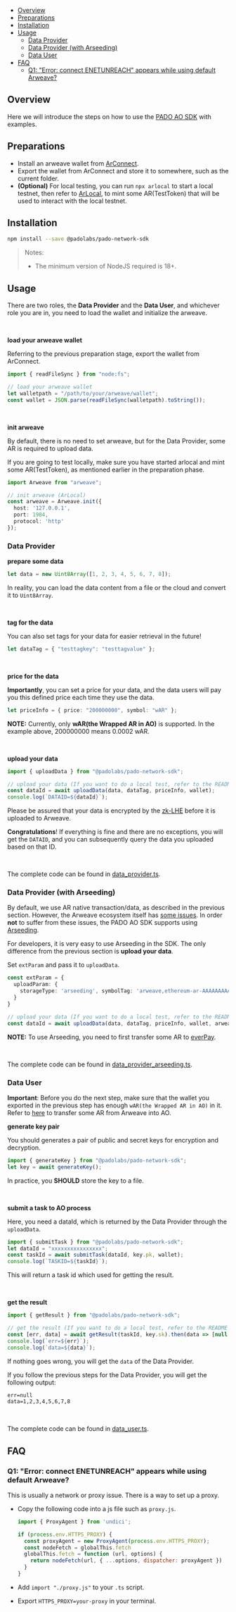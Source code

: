 
- [Overview](#overview)
- [Preparations](#preparations)
- [Installation](#installation)
- [Usage](#usage)
  - [Data Provider](#data-provider)
  - [Data Provider (with Arseeding)](#data-provider-with-arseeding)
  - [Data User](#data-user)
- [FAQ](#faq)
  - [Q1: "Error: connect ENETUNREACH" appears while using default Arweave?](#q1-error-connect-enetunreach-appears-while-using-default-arweave)


## Overview

Here we will introduce the steps on how to use the [PADO AO SDK](https://docs.padolabs.org/ecosystem/ao/sdk) with examples.



## Preparations


- Install an arweave wallet from [ArConnect](https://www.arconnect.io/download).
- Export the wallet from ArConnect and store it to somewhere, such as the current folder.
- **(Optional)** For local testing, you can run `npx arlocal` to start a local testnet, then refer to [ArLocal](https://docs.arconnect.io/developer-tooling/arlocal-devtools), to mint some AR(TestToken) that will be used to interact with the local testnet.


## Installation


```sh
npm install --save @padolabs/pado-network-sdk
```

> Notes:
>
> - The minimum version of NodeJS required is 18+.


## Usage

There are two roles, the **Data Provider** and the **Data User**, and whichever role you are in, you need to load the wallet and initialize the arweave. 


<br/>

**load your arweave wallet**

Referring to the previous preparation stage, export the wallet from ArConnect.

```ts
import { readFileSync } from "node:fs";

// load your arweave wallet
let walletpath = "/path/to/your/arweave/wallet";
const wallet = JSON.parse(readFileSync(walletpath).toString());
```


<br/>

**init arweave**

By default, there is no need to set arweave, but for the Data Provider, some AR is required to upload data.

If you are going to test locally, make sure you have started arlocal and mint some AR(TestToken), as mentioned earlier in the preparation phase.

```ts
import Arweave from "arweave";

// init arweave (ArLocal)
const arweave = Arweave.init({
  host: '127.0.0.1',
  port: 1984,
  protocol: 'http'
});
```


### Data Provider

**prepare some data**

```ts
let data = new Uint8Array([1, 2, 3, 4, 5, 6, 7, 8]);
```
In reality, you can load the data content from a file or the cloud and convert it to `Uint8Array`.

<br/>

**tag for the data**

You can also set tags for your data for easier retrieval in the future!

```ts
let dataTag = { "testtagkey": "testtagvalue" };
```

<br/>

**price for the data**

**Importantly**, you can set a price for your data, and the data users will pay you this defined price each time they use the data.

```ts
let priceInfo = { price: "200000000", symbol: "wAR" };
```

**NOTE:** Currently, only **wAR(the Wrapped AR in AO)** is supported. In the example above, 200000000 means 0.0002 wAR.


<br/>

**upload your data**

```ts
import { uploadData } from "@padolabs/pado-network-sdk";

// upload your data (If you want to do a local test, refer to the README to initialize arweave and then pass it to uploadData)
const dataId = await uploadData(data, dataTag, priceInfo, wallet);
console.log(`DATAID=${dataId}`);
```

Please be assured that your data is encrypted by the [zk-LHE](https://github.com/pado-labs/threshold-zk-LHE) before it is uploaded to Arweave.

**Congratulations**! If everything is fine and there are no exceptions, you will get the `DATAID`, and you can subsequently query the data you uploaded based on that ID.

<br/>

The complete code can be found in [data_provider.ts](https://github.com/pado-labs/pado-ao-sdk/blob/main/src/demo/data_provider.ts).


### Data Provider (with Arseeding)

By default, we use AR native transaction/data, as described in the previous section. However, the Arweave ecosystem itself has [some issues](https://web3infra.dev/docs/arseeding/introduction/lightNode/#why-we-need-arseeding). In order **not** to suffer from these issues, the PADO AO SDK supports using [Arseeding](https://web3infra.dev/docs/arseeding/introduction/lightNode).

For developers, it is very easy to use Arseeding in the SDK. The only difference from the previous section is **upload your data**.


Set `extParam` and pass it to `uploadData`.

```ts
const extParam = {
  uploadParam: {
    storageType: 'arseeding', symbolTag: 'arweave,ethereum-ar-AAAAAAAAAAAAAAAAAAAAAAAAAAAAAAAAAAAAAAAAAAA,0x4fadc7a98f2dc96510e42dd1a74141eeae0c1543'
  }
}

// upload your data (If you want to do a local test, refer to the README to initialize arweave and then pass it to uploadData)
const dataId = await uploadData(data, dataTag, priceInfo, wallet, arweave, extParam);
```

**NOTE:** To use Arseeding, you need to first transfer some AR to [everPay](https://app.everpay.io/).



<br/>

The complete code can be found in [data_provider_arseeding.ts](https://github.com/pado-labs/pado-ao-sdk/blob/main/src/demo/data_provider_arseeding.ts).



### Data User

**Important**: Before you do the next step, make sure that the wallet you exported in the previous step has enough `wAR(the Wrapped AR in AO)` in it. Refer to [here](https://aox.xyz/#/beta) to transfer some AR from Arweave into AO.

**generate key pair**

You should generates a pair of public and secret keys for encryption and decryption.

```ts
import { generateKey } from "@padolabs/pado-network-sdk";
let key = await generateKey();
```
In practice, you **SHOULD** store the key to a file.

<br/>

**submit a task to AO process**

Here, you need a dataId, which is returned by the Data Provider through the `uploadData`.

```ts
import { submitTask } from "@padolabs/pado-network-sdk";
let dataId = "xxxxxxxxxxxxxxxx";
const taskId = await submitTask(dataId, key.pk, wallet);
console.log(`TASKID=${taskId}`);
```

This will return a task id which used for getting the result.


<br/>

**get the result**

```ts
import { getResult } from "@padolabs/pado-network-sdk";

// get the result (If you want to do a local test, refer to the README to initialize arweave and then pass it to getResult)
const [err, data] = await getResult(taskId, key.sk).then(data => [null, data]).catch(err => [err, null]);
console.log(`err=${err}`);
console.log(`data=${data}`);
```

If nothing goes wrong, you will get the `data` of the Data Provider.

If you follow the previous steps for the Data Provider, you will get the following output:

```txt
err=null
data=1,2,3,4,5,6,7,8
```

<br/>

The complete code can be found in [data_user.ts](https://github.com/pado-labs/pado-ao-sdk/blob/main/src/demo/data_user.ts).


## FAQ

### Q1: "Error: connect ENETUNREACH" appears while using default Arweave?

This is usually a network or proxy issue. There is a way to set up a proxy.

- Copy the following code into a js file such as `proxy.js`.

  ```js
  import { ProxyAgent } from 'undici';

  if (process.env.HTTPS_PROXY) {
    const proxyAgent = new ProxyAgent(process.env.HTTPS_PROXY);
    const nodeFetch = globalThis.fetch
    globalThis.fetch = function (url, options) {
      return nodeFetch(url, { ...options, dispatcher: proxyAgent })
    }
  }
  ```
- Add `import "./proxy.js"` to your `.ts` script.
- Export `HTTPS_PROXY=your-proxy` in your terminal.

